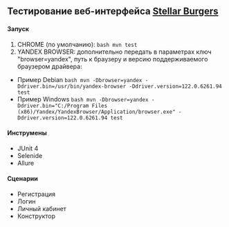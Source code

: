 ## Тестирование веб-интерфейса [Stellar Burgers](https://stellarburgers.nomoreparties.site/)

#### Запуск

1. CHROME (по умолчанию): ```bash mvn test```
2. YANDEX BROWSER: дополнительно передать в параметрах ключ "browser=yandex", путь к браузеру и версию поддерживаемого
   браузером драйвера:

- Пример Debian ```bash mvn -Dbrowser=yandex -Ddriver.bin=/usr/bin/yandex-browser -Ddriver.version=122.0.6261.94 test```
- Пример
  Windows ```bash mvn -Dbrowser=yandex -Ddriver.bin="C:/Program Files (x86)/Yandex/YandexBrowser/Application/browser.exe" -Ddriver.version=122.0.6261.94 test```

#### Инструмены

- JUnit 4
- Selenide
- Allure

#### Сценарии

- Регистрация
- Логин
- Личный кабинет
- Конструктор